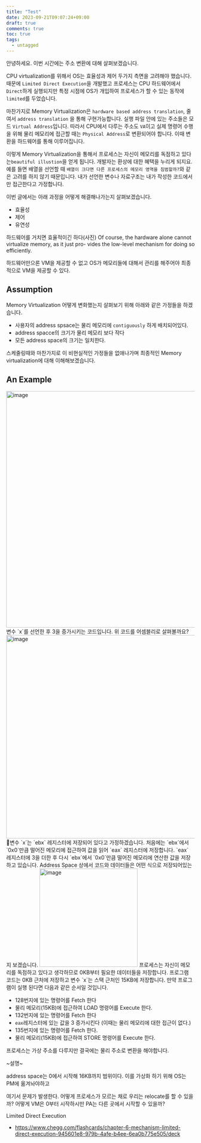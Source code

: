 ```yaml
---
title: "Test"
date: 2023-09-21T09:07:24+09:00
draft: true
comments: true
toc: true
tags:
  - untagged
---
```

안녕하세요. 이번 시간에는 주소 변환에 대해 살펴보겠습니다. 

CPU virtualization를 위해서 OS는 효율성과 제어 두가지 측면을 고려해야 했습니다. 때문에 `Limited Direct Execution`을 개발했고 프로세스는 CPU 하드웨어에서 `Direct`하게 실행되지만 특정 시점에 OS가 개입하여 프로세스가 할 수 있는 동작에 `limited`를 두었습니다.  

마찬가지로 Memory Virtualization은 `hardware based address translation`, 줄여서 `address translation` 을 통해 구현가능합니다.  실행 파일 안에 있는 주소들은 모드 `Virtual Address`입니다. 따라서 CPU에서 다루는 주소도 `VA`이고 실제 명령어 수행을 위해 물리 메모리에 접근할 때는 `Physical Address`로 변환되어야 합니다. 이때 변환을 하드웨어를 통해 이루어집니다.

이렇게 Memory Virtualization을 통해서 프로세스는 자신이 메모리를 독점하고 있다는`beautiful illustion`을 얻게 됩니다. 개발자는 환상에 대한 혜택을 누리게 되지요. 예를 들면 배열을 선언할 때 `배열이 크다면 다른 프로세스의 메모리 영역을 침범할까?`와 같은 고려를 하지 않기 때문입니다. 내가 선언한 변수나 자료구조는 내가 작성한 코드에서만 접근한다고 가정합니다.


이번 글에서는 아래 과정을 어떻게 해결해나가는지 살펴보겠습니다.

- 효율성
- 제어
- 유연성

하드웨어를 거치면 효율적이긴 하다(사진)
Of course, the hardware alone cannot virtualize memory, as it just pro- vides the low-level mechanism for doing so efficiently. 

하드웨어만으론 VM을 제공할 수 없고 OS가 메모리들에 대해서 관리를 해주어야 최종적으로 VM을 제공할 수 있다.



## Assumption

Memory Virtualization 어떻게 변화했는지 살펴보기 위해 아래와 같은 가정들을 하겠습니다.

- 사용자의 address spsace는 물리 메모리에 `contiguously` 하게 배치되어있다.
- address spacce의 크기가 물리 메모리 보다 작다
- 모든 address space의 크기는 일치한다.

스케줄링때와 마찬가지로 이 비현실적인 가정들을 없애나가며 최종적인 Memory virtualization에 대해 이해해보겠습니다.

## An Example

<img width="630" alt="image" src="https://github.com/devbelly/image-issue/assets/67682840/48011b94-9750-4e47-8116-c955a51a7021">
변수 `x`를 선언한 후 3을 증가시키는 코드입니다. 위 코드를 어셈블리로 살펴볼까요?

<img width="542" alt="image" src="https://github.com/devbelly/image-issue/assets/67682840/e51e6ef3-e2b6-456a-ab1b-633cb01f23ea">
변수 `x`는 `ebx` 레지스터에 저장되어 있다고 가정하겠습니다. 처음에는 `ebx`에서 `0x0`만큼 떨어진 메모리에 접근하여 값을 읽어 `eax` 레지스터에 저장합니다. `eax` 레지스터에 3을 더한 후 다시 `ebx`에서 `0x0`만큼 떨어진 메모리에 연산한 값을 저장하고 있습니다.  Address Space 상에서 코드와 데이터들은 어떤 식으로 저장되어있는지 보겠습니다.

<img width="262" alt="image" src="https://github.com/devbelly/image-issue/assets/67682840/6ae5f85a-2f66-4b5d-bdd7-d303ab88eebc">
프로세스는 자신이 메모리를 독점하고 있다고 생각하므로 0KB부터 필요한 데이터들을 저장합니다. 프로그램 코드는 0KB 근처에 저장하고 변수 `x`는 스택 근처인 15KB에 저장합니다. 만약 프로그램이 실행 된다면 다음과 같은 순서일 것입니다.

- 128번지에 있는 명령어를 Fetch 한다
- 물리 메모리(15KB)에 접근하여 LOAD 명령어를 Execute 한다.
- 132번지에 있는 명령어를 Fetch 한다
- `eax`레지스터에 있는 값을 3 증가시킨다 (이때는 물리 메모리에 대한 접근이 없다.)
- 135번지에 있는 명령어를 Fetch 한다.
- 물리 메모리(15KB)에 접근하여 STORE 명령어를 Execute 한다.

프로세스는 가상 주소를 다루지만 결국에는 물리 주소로 변환을 해야합니다.




~설명~

address space는 0에서 시작해 16KB까지 범위이다. 이를 가상화 하기 위해 OS는 PM에 옮겨놔야하고 

여기서 문제가 발생한다. 어떻게 프로세스가 모르는 채로 우리는 relocate를 할 수 있을까?
어떻게 VM은 0부터 시작하시만 PA는 다른 곳에서 시작할 수 있을까?



Limited Direct Execution
- https://www.chegg.com/flashcards/chapter-6-mechanism-limited-direct-execution-945601e8-979b-4afe-b4ee-6ea0b775e505/deck
